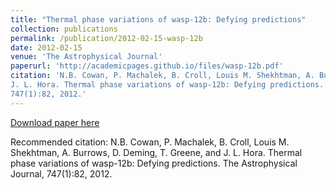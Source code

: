 ```yaml
---
title: "Thermal phase variations of wasp-12b: Defying predictions"
collection: publications
permalink: /publication/2012-02-15-wasp-12b
date: 2012-02-15
venue: 'The Astrophysical Journal'
paperurl: 'http://academicpages.github.io/files/wasp-12b.pdf'
citation: 'N.B. Cowan, P. Machalek, B. Croll, Louis M. Shekhtman, A. Burrows, D. Deming, T. Greene, and
J. L. Hora. Thermal phase variations of wasp-12b: Defying predictions. The Astrophysical Journal,
747(1):82, 2012.'
---
```

[Download paper here](http://academicpages.github.io/files/wasp-12b.pdf)

Recommended citation: N.B. Cowan, P. Machalek, B. Croll, Louis M. Shekhtman, A. Burrows, D. Deming, T. Greene, and J. L. Hora. Thermal phase variations of wasp-12b: Defying predictions. The Astrophysical Journal, 747(1):82, 2012.
